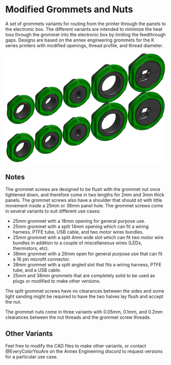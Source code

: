 # Modified Grommets and Nuts

A set of grommets variants for routing from the printer through the panels to the electronic box. The different variants are intended to minimize the heat loss through the grommet into the electronic box by limiting the feedthrough gaps. Designs are based on the annex engineering grommets for the K series printers with modified openings, thread profile, and thread diameter.

![CAD](Images/grommets_cad.png)

## Notes

The grommet screws are designed to be flush with the grommet nut once tightened down, and therefore come in two lengths for 2mm and 3mm thick panels. The grommet screws also have a shoulder that should sit with little movement inside a 25mm or 38mm panel hole. The grommet screws come in several variants to suit different use cases:
- 25mm grommet with a 18mm opening for general purpose use.
- 25mm grommet with a split 14mm opening which can fit a wiring harness, PTFE tube, USB cable, and two motor wires bundles.
- 25mm grommet with a split 4mm wide slot which can fit two motor wire bundles in addition to a couple of miscellaneous wires (LEDs, thermistors, etc).
- 38mm grommet with a 26mm open for general purpose use that can fit a 16 pin microfit connector.
- 38mm grommet with a split angled slot that fits a wiring harness, PTFE tube, and a USB cable.
- 25mm and 38mm grommets that are completely solid to be used as plugs or modified to make other versions.

The split grommet screws have no clearances between the sides and some light sanding might be required to have the two halves lay flush and accept the nut.

The grommet nuts come in three variants with 0.05mm, 0.1mm, and 0.2mm clearances between the nut threads and the grommet screw threads.

## Other Variants
Feel free to modify the CAD files to make other variants, or contact @EveryColorYouAre on the Annex Engineering discord to request versions for a particular use case.